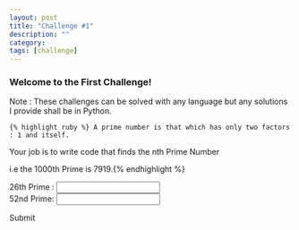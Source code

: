 ```yaml
---
layout: post
title: "Challenge #1"
description: ""
category: 
tags: [challenge]
---
```


<h3>Welcome to the First Challenge!</h3>
<p>Note : These challenges can be solved with any language but any solutions I provide shall be in Python.</p>

    {% highlight ruby %} A prime number is that which has only two factors : 1 and itself. 
Your job is to write code that finds the nth Prime Number 

i.e the 1000th Prime is 7919.{% endhighlight %}



<p>26th Prime :  <input id = "First" type="text" name="First"><br> 52nd Prime: <input id = "Second" type="text"><br> </p>

<p><a class="demo-info demo-info-1" width="150px" style="
    margin-top: 75px;" onclick="theFunction(); return false;">Submit</a></p>

<script type="text/javascript">
    function theFunction () {
         var F =  document.getElementById("First").value
         var S = document.getElementById("Second").value

         

         





         if (F === "101" & S === "239"){
         	alert("Correct")
         }
         else{
         	alert("Incorrect :(")

         }	
         
        }
</script>   




















